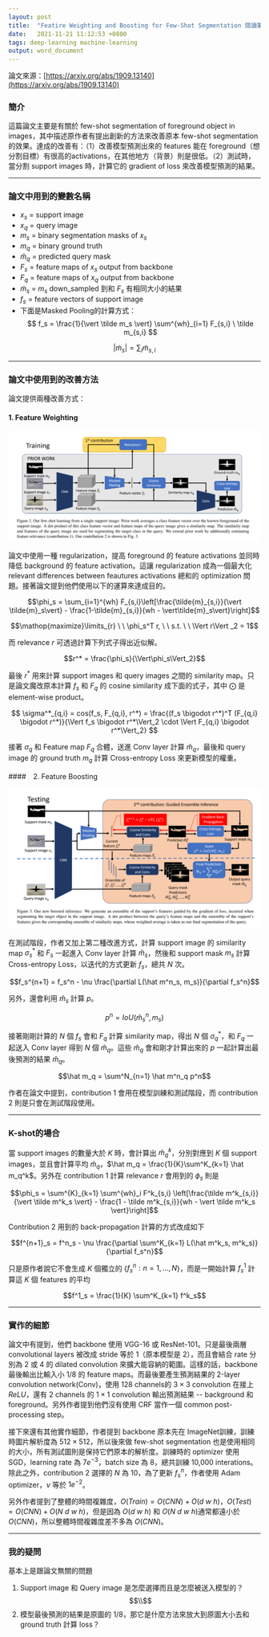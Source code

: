 ```yaml
---
layout: post  
title:  "Featire Weighting and Boosting for Few-Shot Segmentation 閱讀筆記"  
date:   2021-11-21 11:12:53 +0800  
tags: deep-learning machine-learning
output: word_document
---
```


論文來源：[https://arxiv.org/abs/1909.13140](https://arxiv.org/abs/1909.13140)

### 簡介

這篇論文主要是有關於 few-shot segmentation of foreground object in images，其中描述原作者有提出創新的方法來改善原本 few-shot segmentation 的效果。達成的改善有：（1）改善模型預測出來的 features 能在 foreground（想分割目標）有很高的activations，在其他地方（背景）則是很低。（2）測試時，當分割 support images 時，計算它的 gradient of loss 來改善模型預測的結果。

 - - -

### 論文中用到的變數名稱

* $x_s$ = support image
* $x_q$ = query image
* $m_s$ = binary segmentation masks of $x_s$ 
* $m_q$ = binary ground truth
* $\hat m_q$ = predicted query mask
* $F_s$ = feature maps of $x_s$ output from backbone
* $F_q$ = feature maps of $x_q$ output from backbone
* $\tilde m_s$ = $m_s$ down_sampled 到和 $F_s$ 有相同大小的結果 
* $f_s$ = feature vectors of support image
* 下面是Masked Pooling的計算方式：
$$ f_s = \frac{1}{\vert \tilde m_s \vert} \sum^{wh}_{i=1} F_{s,i} \ \tilde m_{s,i} $$

$$ \vert \tilde m_s \vert = \sum_i \tilde m_{s,i} $$

 - - -

### 論文中使用到的改善方法

論文提供兩種改善方式：

#### 1. Feature Weighting

![](../images/few-shot-contribution1.png)
   
論文中使用一種 regularization，提高 foreground 的 feature activations 並同時降低 background 的 feature activation。這讓 regularization 成為一個最大化 relevant differences between feautures activations 總和的 optimization 問題。接著論文提到他們使用以下的運算來達成目的。
   
$$\phi_s = \sum_{i=1}^{wh} F_{s,i}\left[\frac{\tilde{m}_{s,i}}{\vert \tilde{m}_s\vert} - \frac{1-\tilde{m}_{s,i}}{wh - \vert\tilde{m}_s\vert}\right]$$

$$\mathop{maximize}\limits_{r} \ \  \phi_s^T r, \ \ s.t. \ \ \Vert r\Vert _2 = 1$$

而 relevance $r$ 可透過計算下列式子得出近似解。

$$r^* = \frac{\phi_s}{\Vert\phi_s\Vert_2}$$

最後 $r^*$ 用來計算 support images 和 query images 之間的 similarity map。只是論文魔改原本計算 $f_s$ 和 $F_q$ 的 cosine similarity 成下面的式子，其中 $\bigodot$ 是 element-wise product。

$$ \sigma^*_{q,i} = cos(f_s, F_{q,i}, r^*) = \frac{(f_s \bigodot r^*)^T (F_{q,i} \bigodot r^*)}{\Vert f_s \bigodot r^*\Vert_2 \cdot \Vert F_{q,i} \bigodot r^*\Vert_2} $$

接著 $\sigma_q$ 和 Feature map $F_q$ 合體，送進 Conv layer 計算 $\hat m_q$，最後和 query image 的 ground truth $m_q$ 計算 Cross-entropy Loss 來更新模型的權重。

####　2. Feature Boosting

![](../images/few-shot-contribution2.png)

在測試階段，作者又加上第二種改進方式，計算 support image 的 similarity map $\sigma^*_s$ 和 $F_s$ 一起進入 Conv layer 計算 $\hat m_s$，然後和 support mask $m_s$ 計算 Cross-entropy Loss，以迭代的方式更新 $f_s$，總共 $N$ 次。

$$f_s^{n+1} = f_s^n - \nu \frac{\partial L(\hat m^n_s, m_s)}{\partial f_s^n}$$

另外，還會利用 $\hat m_s$ 計算 $p$。

$$p^n = IoU(\hat m_s^n, m_s)$$

接著剛剛計算的 $N$ 個 $f_s$ 會和 $F_q$ 計算 similarity map，得出 $N$ 個 $\sigma^*_q$，和 $F_q$ 一起送入 Conv layer 得到 $N$ 個 $\hat m_q$。這些 $\hat m_q$ 會和剛才計算出來的 $p$ 一起計算出最後預測的結果 $\hat m_q$。

$$\hat m_q = \sum^N_{n=1} \hat m^n_q p^n$$

作者在論文中提到，contribution 1 會用在模型訓練和測試階段，而 contribution 2 則是只會在測試階段使用。

---

### K-shot的場合

當 support images 的數量大於 $K$ 時，會計算出 $\hat m_q^k$，分別對應到 $K$ 個 support images，並且會計算平均 $\hat m_q$，$\hat m_q = \frac{1}{K}\sum^K_{k=1} \hat m_q^k$。另外在 contribution 1 計算 relevance $r$ 會用到的 $\phi_s$ 則是

$$\phi_s = \sum^{K}_{k=1} \sum^{wh}_i F^k_{s,i} \left[\frac{\tilde m^k_{s,i}}{\vert \tilde m^k_s  \vert} - \frac{1 - \tilde m^k_{s,i}}{wh - \vert \tilde m^k_s \vert}\right]$$

Contribution 2 用到的 back-propagation 計算的方式改成如下

$$f^{n+1}_s = f^n_s - \nu \frac{\partial \sum^K_{k=1}  L(\hat m^k_s, m^k_s)}{\partial f_s^n}$$

只是原作者說它不會生成 $K$ 個獨立的 $\{$$f^n_s : n = 1, ..., N$$\}$，而是一開始計算 $f^1_s$ 計算這 $K$ 個 features 的平均

$$f^1_s = \frac{1}{K} \sum^K_{k=1} f^k_s$$

---

 ### 實作的細節

 論文中有提到，他們 backbone 使用 VGG-16 或 ResNet-101。只是最後兩層 convolutional layers 被改成 stride 等於 1（原本模型是 2），而且會結合 rate 分別為 2 或 4 的 dilated convolution 來擴大能容納的範圍。這樣的話，backbone 最後輸出比輸入小 $1/8$ 的 feature maps。而最後要產生預測結果的 2-layer convolution network(Conv)，使用 128 channels的 $3 \times 3$ convolution 在接上 $ReLU$，還有 2 channels 的 $1 \times 1$ convolution 輸出預測結果 -- background 和 foreground。另外作者提到他們沒有使用 CRF 當作一個 common post-processing step。

 接下來還有其他實作細節，作者提到 backbone 原本先在 ImageNet訓練，訓練時圖片解析度為 $512 \times 512$，所以後來做 few-shot segmentation 也是使用相同的大小，所有測試圖則是保持它們原本的解析度。訓練時的 optimizer 使用 SGD，learning rate 為 $7e^{-3}$，batch size 為 8，總共訓練 10,000 interations。除此之外，contribution 2 選擇的 $N$ 為 10，為了更新 $f^n_s$，作者使用 Adam optimizer，$\nu$ 等於 $1 e^{-2}$。

 另外作者提到了整體的時間複雜度，$O(Train) = O(CNN) + O(d \ w \ h)$，$O(Test) = O(CNN) + O(N \ d \ w \ h)$，但是因為 $O(d \ w \ h)$ 和 $O(N \ d \ w \ h)$通常都遠小於 $O(CNN)$，所以整體時間複雜度差不多為 $O(CNN)$。

 ---

 ### 我的疑問
 
 基本上是跟論文無關的問題

 1. Support image 和 Query image 是怎麼選擇而且是怎麼被送入模型的？
 $$\\$$
 2. 模型最後預測的結果是原圖的 $1/8$，那它是什麼方法來放大到原圖大小去和 ground truth 計算 loss？

